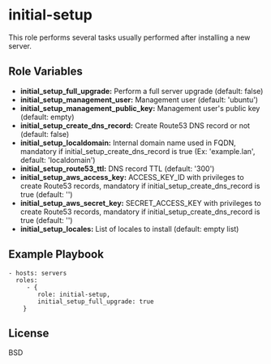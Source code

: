 initial-setup
=============

This role performs several tasks usually performed after installing a new server.

Role Variables
--------------

* **initial_setup_full_upgrade:** Perform a full server upgrade (default: false)
* **initial_setup_management_user:** Management user (default: 'ubuntu')
* **initial_setup_management_public_key:** Management user's public key (default: empty)
* **initial_setup_create_dns_record:** Create Route53 DNS record or not (default: false)
* **initial_setup_localdomain:** Internal domain name used in FQDN, mandatory if initial_setup_create_dns_record is true (Ex: 'example.lan', default: 'localdomain')
* **initial_setup_route53_ttl:** DNS record TTL (default: '300')
* **initial_setup_aws_access_key:** ACCESS_KEY_ID with privileges to create Route53 records, mandatory if initial_setup_create_dns_record is true (default: '')
* **initial_setup_aws_secret_key:** SECRET_ACCESS_KEY with privileges to create Route53 records, mandatory if initial_setup_create_dns_record is true (default: '')
* **initial_setup_locales:** List of locales to install (default: empty list)

Example Playbook
----------------

    - hosts: servers
      roles:
         - {
            role: initial-setup,
            initial_setup_full_upgrade: true
        }

License
-------

BSD
